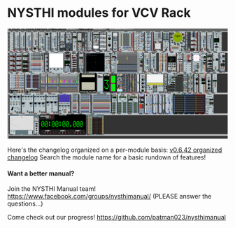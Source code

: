 # NYSTHI modules for VCV Rack 

![](./images/allmodules20190126.png)

Here's the changelog organized on a per-module basis: [v0.6.42 organized changelog](./changelog0.6.42_parsed.txt)
Search the module name for a basic rundown of features!

#### Want a better manual? 

Join the NYSTHI Manual team! https://www.facebook.com/groups/nysthimanual/ (PLEASE answer the questions...)

Come check out our progress! https://github.com/patman023/nysthimanual

